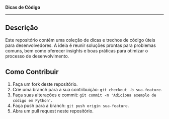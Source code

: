 **Dicas de Código**

---

## Descrição

Este repositório contém uma coleção de dicas e trechos de código úteis para desenvolvedores. A ideia é reunir soluções prontas para problemas comuns, bem como oferecer insights e boas práticas para otimizar o processo de desenvolvimento.

## Como Contribuir

1. Faça um fork deste repositório.
2. Crie uma branch para a sua contribuição: `git checkout -b sua-feature`.
3. Faça suas alterações e commit: `git commit -m 'Adiciona exemplo de código em Python'`.
4. Faça push para a branch: `git push origin sua-feature`.
5. Abra um pull request neste repositório.

